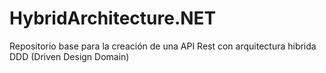 # HybridArchitecture.NET
Repositorio base para la creación de una API Rest con arquitectura hibrida DDD (Driven Design Domain)
